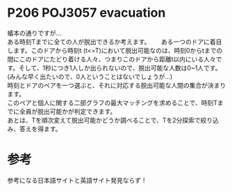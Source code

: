 # P206 POJ3057 evacuation
蟻本の通りですが...  
ある時刻Tまでに全ての人が脱出できるか考えます。　　
ある一つのドアに着目します。このドアから時刻t (t<=T)において脱出可能なのは、時刻0からtまでの間にこのドアにたどり着ける人々、つまりこのドアから距離t以内にいる人々です。そして、1秒につき1人しか出られないので、脱出可能な人数は0~1人です。(みんな早く出たいので、0人ということはないでしょうが...)  
時刻とドアのペアを一つ選ぶと、それに対応する脱出可能な人間の集合が決まります。  
このペアと個人に関する二部グラフの最大マッチングを求めることで、時刻Tまでに全員が脱出可能かが判定できます。  
あとは、Tを順次変えて脱出可能かどうか調べることで、Tを2分探索で絞り込み、答えを得ます。  

#  参考
参考になる日本語サイトと英語サイト発見ならず！  
